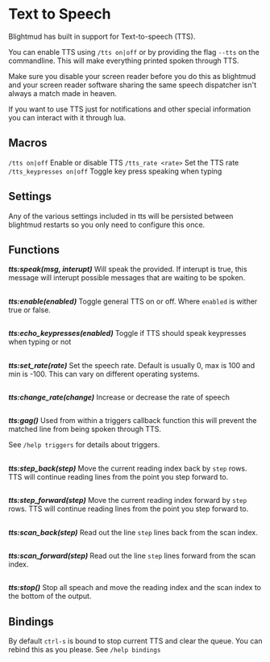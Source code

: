 # Text to Speech

Blightmud has built in support for Text-to-speech (TTS).

You can enable TTS using `/tts on|off` or by providing the flag `--tts` on the commandline.
This will make everything printed spoken through TTS.

Make sure you disable your screen reader before you do this as blightmud and your screen
reader software sharing the same speech dispatcher isn't always a match made
in heaven.

If you want to use TTS just for notifications and other special information
you can interact with it through lua.

## Macros

`/tts on|off`               Enable or disable TTS
`/tts_rate <rate>`          Set the TTS rate
`/tts_keypresses on|off`    Toggle key press speaking when typing

## Settings

Any of the various settings included in tts will be persisted between
blightmud restarts so you only need to configure this once.

## Functions

***tts:speak(msg, interupt)***
Will speak the provided. If interupt is true, this message will interupt
possible messages that are waiting to be spoken.

##

***tts:enable(enabled)***
Toggle general TTS on or off. Where `enabled` is wither true or false.

##

***tts:echo_keypresses(enabled)***
Toggle if TTS should speak keypresses when typing or not

##

***tts:set_rate(rate)***
Set the speech rate. Default is usually 0, max is 100 and min is -100. This can
vary on different operating systems.

##

***tts:change_rate(change)***
Increase or decrease the rate of speech

##

***tts:gag()***
Used from within a triggers callback function this will prevent the matched
line from being spoken through TTS.

See `/help triggers` for details about triggers.

##

***tts:step_back(step)***
Move the current reading index back by `step` rows. TTS will continue reading
lines from the point you step forward to.

##

***tts:step_forward(step)***
Move the current reading index forward by `step` rows. TTS will continue reading
lines from the point you step forward to.

##

***tts:scan_back(step)***
Read out the line `step` lines back from the scan index.

##

***tts:scan_forward(step)***
Read out the line `step` lines forward from the scan index.

##

***tts:stop()***
Stop all speach and move the reading index and the scan index to the bottom of
the output.

## Bindings

By default `ctrl-s` is bound to stop current TTS and clear the queue.
You can rebind this as you please. See `/help bindings`
